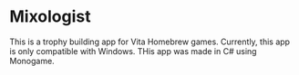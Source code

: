 # Mixologist
This is a trophy building app for Vita Homebrew games. Currently, this app is only compatible with Windows. THis app was made in C# using Monogame.
